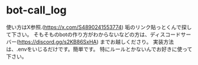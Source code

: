# bot-call_log
使い方はX参照.(https://x.com/S4890241553774) 垢のリンク貼っとくんで探して下さい。
そもそものbotの作り方がわからないなどの方は、ディスコードサーバー(https://discord.gg/s2KB86SxHA) までお越しくださり。
実装方法は、.envをいじるだけです。簡単です。
特にルールとかないんでお好きに使って下さい。

